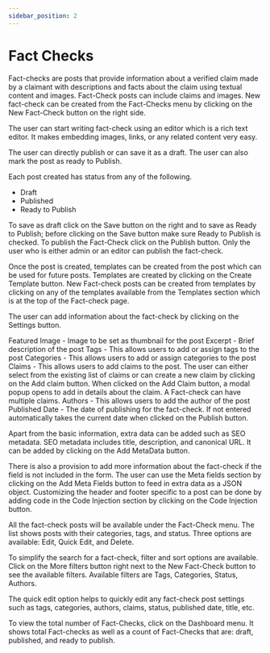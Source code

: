 ```yaml
---
sidebar_position: 2
---
```


# Fact Checks

Fact-checks are posts that provide information about a verified claim made by a claimant with descriptions and facts about the claim using textual content and images.
Fact-Check posts can include claims and images.
New fact-check can be created from the Fact-Checks menu by clicking on the New Fact-Check button on the right side.

The user can start writing fact-check using an editor which is a rich text editor. It makes embedding images, links, or any related content very easy.

The user can directly publish or can save it as a draft. The user can also mark the post as ready to Publish.
 
Each post created has status from any of the following.
- Draft
- Published
- Ready to Publish

To save as draft click on the Save button on the right and to save as Ready to Publish; before clicking on the Save button make sure Ready to Publish is checked.
To publish the Fact-Check click on the Publish button. Only the user who is either admin or an editor can publish the fact-check.

Once the post is created, templates can be created from the post which can be used for future posts. Templates are created by clicking on the Create Template button.
New Fact-check posts can be created from templates by clicking on any of the templates available from the Templates section which is at the top of the Fact-check page.

The user can add information about the fact-check by clicking on the Settings button.

Featured Image - Image to be set as thumbnail for the post
Excerpt - Brief description of the post
Tags - This allows users to add or assign tags to the post
Categories - This allows users to add or assign categories to the post
Claims - This allows users to add claims to the post. The user can either select from the existing list of claims or can create a new claim by clicking on the Add claim button.
When clicked on the Add Claim button, a modal popup opens to add in details about the claim.
A Fact-check can have multiple claims.
Authors - This allows users to add the author of the post
Published Date - The date of publishing for the fact-check. If not entered automatically takes the current date when clicked on the Publish button.

Apart from the basic information, extra data can be added such as SEO metadata. SEO metadata includes title, description, and canonical URL. It can be added by clicking on the Add MetaData button.

There is also a provision to add more information about the fact-check if the field is not included in the form. The user can use the Meta fields section by clicking on the Add Meta Fields button to feed in extra data as a JSON object.
Customizing the header and footer specific to a post can be done by adding code in the Code Injection section by clicking on the Code Injection button.

All the fact-check posts will be available under the Fact-Check menu. The list shows posts with their categories, tags, and status. Three options are available: Edit, Quick Edit, and Delete.

To simplify the search for a fact-check, filter and sort options are available.
Click on the More filters button right next to the New Fact-Check button to see the available filters.
Available filters are Tags, Categories, Status, Authors.

The quick edit option helps to quickly edit any fact-check post settings such as tags, categories, authors, claims, status, published date, title, etc.

To view the total number of Fact-Checks, click on the Dashboard menu.
It shows total Fact-checks as well as a count of Fact-Checks that are:  draft, published, and ready to publish.
